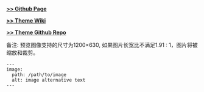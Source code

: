 **[>> Github Page](https://winka9587.github.io/)**

**[>> Theme Wiki](https://github.com/cotes2020/jekyll-theme-chirpy/wiki)**

**[>> Theme Github Repo](https://github.com/cotes2020/jekyll-theme-chirpy)**

备注: 预览图像支持的尺寸为1200×630, 如果图片长宽比不满足1.91 : 1，图片将被缩放和裁剪。

~~~
---
image:
  path: /path/to/image
  alt: image alternative text
---
~~~
